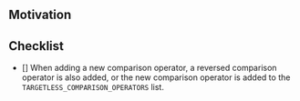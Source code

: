 ## Motivation

<!-- Describe _why_ this change should merge. -->

## Checklist

- [] When adding a new comparison operator, a reversed comparison operator is
also added, or the new comparison operator is added to the
`TARGETLESS_COMPARISON_OPERATORS` list.
